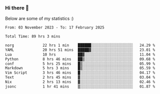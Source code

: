 ### Hi there 👋
Below are some of my statistics :)

<!--START_SECTION:waka-->

```txt
From: 03 November 2023 - To: 17 February 2025

Total Time: 89 hrs 3 mins

norg             22 hrs 1 min    ██████░░░░░░░░░░░░░░░░░░░   24.29 %
YAML             20 hrs 51 mins  █████▓░░░░░░░░░░░░░░░░░░░   23.01 %
Lua              10 hrs          ██▓░░░░░░░░░░░░░░░░░░░░░░   11.04 %
Python           8 hrs 46 mins   ██▒░░░░░░░░░░░░░░░░░░░░░░   09.68 %
conf             5 hrs 25 mins   █▒░░░░░░░░░░░░░░░░░░░░░░░   05.99 %
Markdown         5 hrs 3 mins    █▒░░░░░░░░░░░░░░░░░░░░░░░   05.59 %
Vim Script       3 hrs 46 mins   █░░░░░░░░░░░░░░░░░░░░░░░░   04.17 %
Text             2 hrs 45 mins   ▓░░░░░░░░░░░░░░░░░░░░░░░░   03.04 %
Nix              2 hrs 13 mins   ▓░░░░░░░░░░░░░░░░░░░░░░░░   02.46 %
jsonc            1 hr 41 mins    ▒░░░░░░░░░░░░░░░░░░░░░░░░   01.87 %
```

<!--END_SECTION:waka-->

<!--
**KlapenHz/KlapenHz** is a ✨ _special_ ✨ repository because its `README.md` (this file) appears on your GitHub profile.

Here are some ideas to get you started:

- 🔭 I’m currently working on ...
- 🌱 I’m currently learning ...
- 👯 I’m looking to collaborate on ...
- 🤔 I’m looking for help with ...
- 💬 Ask me about ...
- 📫 How to reach me: ...
- 😄 Pronouns: ...
- ⚡ Fun fact: ...
-->
